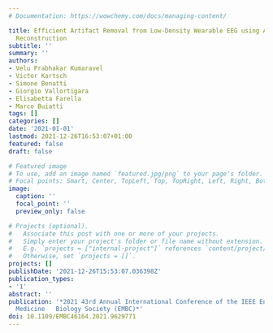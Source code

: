 ```yaml
---
# Documentation: https://wowchemy.com/docs/managing-content/

title: Efficient Artifact Removal from Low-Density Wearable EEG using Artifacts Subspace
  Reconstruction
subtitle: ''
summary: ''
authors:
- Velu Prabhakar Kumaravel
- Victor Kartsch
- Simone Benatti
- Giorgio Vallortigara
- Elisabetta Farella
- Marco Buiatti
tags: []
categories: []
date: '2021-01-01'
lastmod: 2021-12-26T16:53:07+01:00
featured: false
draft: false

# Featured image
# To use, add an image named `featured.jpg/png` to your page's folder.
# Focal points: Smart, Center, TopLeft, Top, TopRight, Left, Right, BottomLeft, Bottom, BottomRight.
image:
  caption: ''
  focal_point: ''
  preview_only: false

# Projects (optional).
#   Associate this post with one or more of your projects.
#   Simply enter your project's folder or file name without extension.
#   E.g. `projects = ["internal-project"]` references `content/project/deep-learning/index.md`.
#   Otherwise, set `projects = []`.
projects: []
publishDate: '2021-12-26T15:53:07.036398Z'
publication_types:
- '1'
abstract: ''
publication: '*2021 43rd Annual International Conference of the IEEE Engineering in
  Medicine   Biology Society (EMBC)*'
doi: 10.1109/EMBC46164.2021.9629771
---
```


